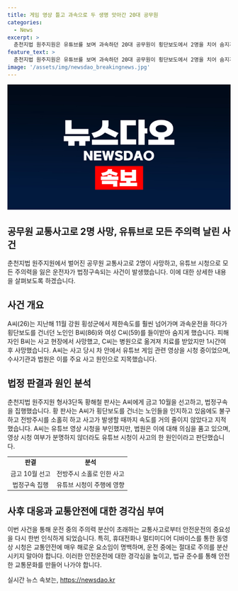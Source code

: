 ```yaml
---
title: 게임 영상 틀고 과속으로 두 생명 앗아간 20대 공무원
categories:
  - News
excerpt: >
  춘천지법 원주지원은 유튜브를 보며 과속하던 20대 공무원이 횡단보도에서 2명을 치어 숨지게 한 사건에 대해 법정구속을 선고했다. A씨는 유튜브 영상을 보며 차량을 운전하다가 사고를 일으킨 것으로 조사됐으며, 법원은 전방주시를 게을리 한 것으로 판단했다. 피해자들의 관계와 A씨의 주장에도 불구하고, 유튜브 영상 시청이 사고의 원인이 되었다는 판단을 내렸다. 
feature_text: >
  춘천지법 원주지원은 유튜브를 보며 과속하던 20대 공무원이 횡단보도에서 2명을 치어 숨지게 한 사건에 대해 법정구속을 선고했다. A씨는 유튜브 영상을 보며 차량을 운전하다가 사고를 일으킨 것으로 조사됐으며, 법원은 전방주시를 게을리 한 것으로 판단했다. 피해자들의 관계와 A씨의 주장에도 불구하고, 유튜브 영상 시청이 사고의 원인이 되었다는 판단을 내렸다. 
image: '/assets/img/newsdao_breakingnews.jpg'
---
```


<p><img src="/assets/img/newsdao_breakingnews.jpg" alt="cryptoinkorea 속보" /></p>

<h2 data-ke-size="size26">공무원 교통사고로 2명 사망, 유튜브로 모든 주의력 날린 사건</h2>

<p data-ke-size="size16">춘천지법 원주지원에서 벌어진 공무원 교통사고로 2명이 사망하고, 유튜브 시청으로 모든 주의력을 잃은 운전자가 법정구속되는 사건이 발생했습니다. 이에 대한 상세한 내용을 살펴보도록 하겠습니다.</p>

<h2 data-ke-size="size24">사건 개요</h2>

<p data-ke-size="size16">A씨(26)는 지난해 11월 강원 횡성군에서 제한속도를 훨씬 넘어가며 과속운전을 하다가 횡단보도를 건너던 노인인 B씨(86)와 여성 C씨(59)를 들이받아 숨지게 했습니다. 피해자인 B씨는 사고 현장에서 사망했고, C씨는 병원으로 옮겨져 치료를 받았지만 1시간여 후 사망했습니다. A씨는 사고 당시 차 안에서 유튜브 게임 관련 영상을 시청 중이었으며, 수사기관과 법원은 이를 주요 사고 원인으로 지목했습니다.</p>

<h2 data-ke-size="size24">법정 판결과 원인 분석</h2>

<p data-ke-size="size16">춘천지법 원주지원 형사3단독 황해철 판사는 A씨에게 금고 10월을 선고하고, 법정구속을 집행했습니다. 황 판사는 A씨가 횡단보도를 건너는 노인들을 인지하고 있음에도 불구하고 전방주시를 소홀히 하고 사고가 발생할 때까지 속도를 거의 줄이지 않았다고 지적했습니다. A씨는 유튜브 영상 시청을 부인했지만, 법원은 이에 대해 의심을 품고 있으며, 영상 시청 여부가 분명하지 않더라도 유튜브 시청이 사고의 한 원인이라고 판단했습니다.</p>

<table>
    <tr>
        <td style="text-align: center; height: 17px;"><b>판결</b></td>
        <td style="text-align: center; height: 17px;"><b>분석</b></td>
    </tr>
    <tr>
        <td style="text-align: center; height: 17px;">금고 10월 선고</td>
        <td style="text-align: center; height: 17px;">전방주시 소홀로 인한 사고</td>
    </tr>
    <tr>
        <td style="text-align: center; height: 17px;">법정구속 집행</td>
        <td style="text-align: center; height: 17px;">유튜브 시청이 주행에 영향</td>
    </tr>
</table>

<h2 data-ke-size="size24">사후 대응과 교통안전에 대한 경각심 부여</h2>

<p data-ke-size="size16">이번 사건을 통해 운전 중의 주의력 분산이 초래하는 교통사고로부터 안전운전의 중요성을 다시 한번 인식하게 되었습니다. 특히, 휴대전화나 멀티미디어 디바이스를 통한 동영상 시청은 교통안전에 매우 해로운 요소임이 명백하며, 운전 중에는 절대로 주의를 분산시키지 말아야 합니다. 이러한 안전운전에 대한 경각심을 높이고, 법규 준수를 통해 안전한 교통문화를 만들어 나가야 합니다.</p>
실시간 뉴스 속보는, <a href="https://newsdao.kr" rel="dofollow">https://newsdao.kr</a>


